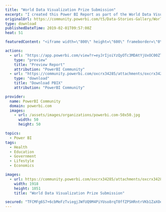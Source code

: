 ```yaml
---
title: "World Data Visualization Prize Submission"
excerpt: "I created this Power BI Report as part of the World Data Visualization Prize . The goal was to create an app-like interactive user experience that"
originalUrl: https://community.powerbi.com/t5/Data-Stories-Gallery/World-Data-Visualization-Prize-Submission/m-p/615034
type: download
publishedDateTime: 2019-02-01T09:57:00Z
heat: 51

featuredContent: "<iframe width=\"800\" height=\"600\" frameborder=\"0\" src=\"https://app.powerbi.com/view?r=eyJrIjoiYzQyOTc3MDAtYjUxOC00ZTUyLWI3YzQtM2Y5Y2RiMDY1NWZjIiwidCI6ImVhYzJmZmU0LWNmYWQtNDI5MC1hNmYxLTRkMjlhNjZhODA0NCJ9\"></iframe>"

actions:
  - url: "https://app.powerbi.com/view?r=eyJrIjoiYzQyOTc3MDAtYjUxOC00ZTUyLWI3YzQtM2Y5Y2RiMDY1NWZjIiwidCI6ImVhYzJmZmU0LWNmYWQtNDI5MC1hNmYxLTRkMjlhNjZhODA0NCJ9"
    type: "preview"
    title: "Preview Report"
    attribution: "PowerBI Community"
  - url: "https://community.powerbi.com/oxcrx34285/attachments/oxcrx34285/DataStoriesGallery/2466/2/World%20Data%20Visualization%20Prize%20Submission%20-%20Chris%20Hamill%201.2.19.pbix"
    type: "download"
    title: "Download PBIX"
    attribution: "PowerBI Community"

provider:
  name: PowerBI Community
  domain: powerbi.com
  images:
    - url: /assets/images/organizations/powerbi.com-50x50.jpg
      width: 50
      height: 50

topics:
  - Power BI
tags:
  - Health
  - Education
  - Government
  - Lifestyle
  - Economics

images:
  - url: https://community.powerbi.com/oxcrx34285/attachments/oxcrx34285/DataStoriesGallery/2466/1/World%20Data%20snap.jpg
    width: 1918
    height: 1051
    title: "World Data Visualization Prize Submission"

secured: "TFCMFg6S7+6cbMeFzTviegjJWfUQ9M4PiYUso8rqT0ffZPSHRntrVKb1ZaXOe/fGgxC6VnOFZGXCuQfl77AOptKKgAd860fFPn9lGCbUsbzl8ET4UGOBfhiRuyTQpExgrN7yLKEMzE6lxav90rMPEF1yhgz+xAWtXs68wVwCvw5BCzCydeVBrUVKlJXAh+ZYyBTVJij7Y90qBAFgoWf0OrNtnHWhexEFVcQwGb06sQgUdTrAMIZAlWICXBkidQ8SgX5KuQMjn+OrJi37ayPHBIU5T+9CQiaaaNxkkPGz5vnZSHL3smJ3zGUOehTYyvH3cApbhvzyIXm4CT250HOQPY8kz///4xSAPR0+GtamqG+L9LH17aj/8SlrmpDTyE3i3MjYkTjXSIPH7J/NOMa9pnilE/iYmC0hc+PQACdi0CQ=;4bsm17buxe/wPmY/Kh2ktg=="
---
```


